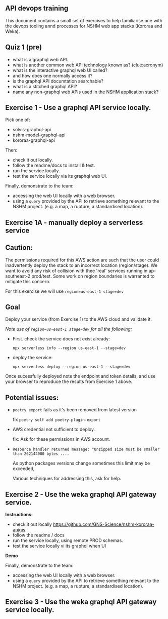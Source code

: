 ## API devops training

This document contains a small set of exercises to help familiarise one with the devops tooling annd processes for NSHM web app  stacks (Kororaa and Weka).

## Quiz 1 (pre)

 - what is a graphql web API.
 - what is another common web API technology known as? (clue:acronym)
 - what is the interactive graphql web UI called?
 - and how does one normally access it?
 - is the graphql API documtation searchable?
 - what is a stitched graphql API?
 - name any non-graphql web APIs used in the NSHM application stack?


## Exercise 1 - Use a graphql API service locally.

Pick one of:

 - solvis-graphql-api
 - nshm-model-graphql-api
 - kororaa-graphql-api

Then:

 - check it out locally.
 - follow the readme/docs to install & test.
 - run the service locally.
 - test the service locally via its graphql web UI.

Finally, demonstrate to the team:

 - accessing the web UI locally with a web browser.
 - using a `query`  provided by the API to retrieve something
    relevant to the NSHM project. (e.g. a map, a rupture, a standardised location).
 
## Exercise 1A - manually deploy a serverless service

## Caution:
 The permissions required for this AWS action are such that the user could inadvertently deploy the stack 
 to an incorrect location (region/stage). We want to avoid any risk of collision with thee 'real' services 
 running in ap-southeast-2 prod/test. Some work on region boundaries is warranted to mitigate this concern.

 For this exercise we will use `region=us-east-1 stage=dev`

 ## Goal
 Deploy your service (from Exercise 1) to the AWS cloud and validate it.

 _Note use of  `region=us-east-1 stage=dev` for all the following:_

 - First. check the service does not exist already:

    `npx serverless info --region us-east-1 --stage=dev`

- deploy the service:

    `npx serverless deploy --region us-east-1 --stage=dev`

Once sucessfully deployed note the endpoint and token details, and use your
browser to reproduce the results from Exercise 1 above.

## Potential issues: 

 - `poetry export` fails as it's been removed from latest version
    
    fix `poetry self add poetry-plugin-export` 

 - AWS credential not sufficient to deploy.

   fix: Ask for these permissions in AWS account.

- `Resource handler returned message: "Unzipped size must be smaller than 262144000 bytes ....`

   
  As python packages versions change sometimes this limit may be exceeded,

  Various techniques for addressing this, ask for help.



## Exercise 2 - Use the weka graphql API gateway service.

**Instructions:**

 - check it out locally https://github.com/GNS-Science/nshm-kororaa-apigw
 - follow the readme / docs
 - run the service locally, using remote PROD schemas.
 - test the service locally vi its graphql when UI

**Demo**

Finally, demonstrate to the team:

 - accessing the web UI locally with a web browser.
 - using a `query`  provided by the API to retrieve something
    relevant to the NSHM project. (e.g. a map, a rupture, a standardised location).
 
## Exercise 3 - Use the weka graphql API gateway service locally.


